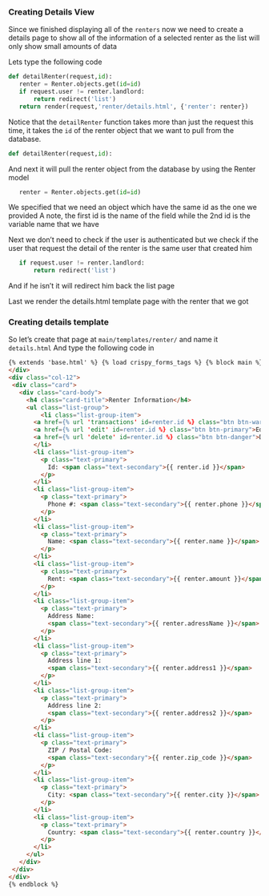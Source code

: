 ### Creating Details View

Since we finished displaying all of the `renters` now we need to create a details page to show all of the information of a selected renter as the list will only show small amounts of data

Lets type the following code

```python
def detailRenter(request,id):
   renter = Renter.objects.get(id=id)
   if request.user != renter.landlord:
       return redirect('list')
   return render(request,'renter/details.html', {'renter': renter})
```

Notice that the `detailRenter` function takes more than just the request this time, it takes the `id` of the renter object that we want to pull from the database.

```python
def detailRenter(request,id):
```

And next it will pull the renter object from the database by using the Renter model

```python
   renter = Renter.objects.get(id=id)
```

We specified that we need an object which have the same id as the one we provided
A note, the first id is the name of the field while the 2nd id is the variable name that we have

Next we don’t need to check if the user is authenticated but we check if the user that request the detail of the renter is the same user that created him

```python
   if request.user != renter.landlord:
       return redirect('list')
```

And if he isn’t it will redirect him back the list page

Last we render the details.html template page with the renter that we got

### Creating details template

So let’s create that page at `main/templates/renter/` and name it `details.html`
And type the following code in

```html
{% extends 'base.html' %} {% load crispy_forms_tags %} {% block main %}
</div>
<div class="col-12">
 <div class="card">
   <div class="card-body">
     <h4 class="card-title">Renter Information</h4>
     <ul class="list-group">
         <li class="list-group-item">
       <a href={% url 'transactions' id=renter.id %} class="btn btn-warning">Transaction List</a>
       <a href={% url 'edit' id=renter.id %} class="btn btn-primary">Edit</a>
       <a href={% url 'delete' id=renter.id %} class="btn btn-danger">Delete</a>
       </li>
       <li class="list-group-item">
         <p class="text-primary">
           Id: <span class="text-secondary">{{ renter.id }}</span>
         </p>
       </li>
       <li class="list-group-item">
         <p class="text-primary">
           Phone #: <span class="text-secondary">{{ renter.phone }}</span>
         </p>
       </li>
       <li class="list-group-item">
         <p class="text-primary">
           Name: <span class="text-secondary">{{ renter.name }}</span>
         </p>
       </li>
       <li class="list-group-item">
         <p class="text-primary">
           Rent: <span class="text-secondary">{{ renter.amount }}</span>
         </p>
       </li>
       <li class="list-group-item">
         <p class="text-primary">
           Address Name:
           <span class="text-secondary">{{ renter.adressName }}</span>
         </p>
       </li>
       <li class="list-group-item">
         <p class="text-primary">
           Address line 1:
           <span class="text-secondary">{{ renter.address1 }}</span>
         </p>
       </li>
       <li class="list-group-item">
         <p class="text-primary">
           Address line 2:
           <span class="text-secondary">{{ renter.address2 }}</span>
         </p>
       </li>
       <li class="list-group-item">
         <p class="text-primary">
           ZIP / Postal Code:
           <span class="text-secondary">{{ renter.zip_code }}</span>
         </p>
       </li>
       <li class="list-group-item">
         <p class="text-primary">
           City: <span class="text-secondary">{{ renter.city }}</span>
         </p>
       </li>
       <li class="list-group-item">
         <p class="text-primary">
           Country: <span class="text-secondary">{{ renter.country }}</span>
         </p>
       </li>
     </ul>
   </div>
 </div>
</div>
{% endblock %}
```
